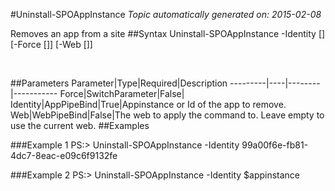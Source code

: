 #Uninstall-SPOAppInstance
*Topic automatically generated on: 2015-02-08*

Removes an app from a site
##Syntax
    Uninstall-SPOAppInstance -Identity [<AppPipeBind>] [-Force [<SwitchParameter>]] [-Web [<WebPipeBind>]]

&nbsp;

##Parameters
Parameter|Type|Required|Description
---------|----|--------|-----------
Force|SwitchParameter|False|
Identity|AppPipeBind|True|Appinstance or Id of the app to remove.
Web|WebPipeBind|False|The web to apply the command to. Leave empty to use the current web.
##Examples

###Example 1
    PS:> Uninstall-SPOAppInstance -Identity 99a00f6e-fb81-4dc7-8eac-e09c6f9132fe


###Example 2
    PS:> Uninstall-SPOAppInstance -Identity $appinstance

